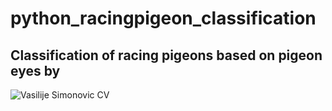 #  python_racingpigeon_classification
## Classification of racing pigeons based on pigeon eyes by

![Vasilije Simonovic CV](https://user-images.githubusercontent.com/95000481/143324445-d4b82742-8c4b-4cde-ad17-9dcded679441.png)

